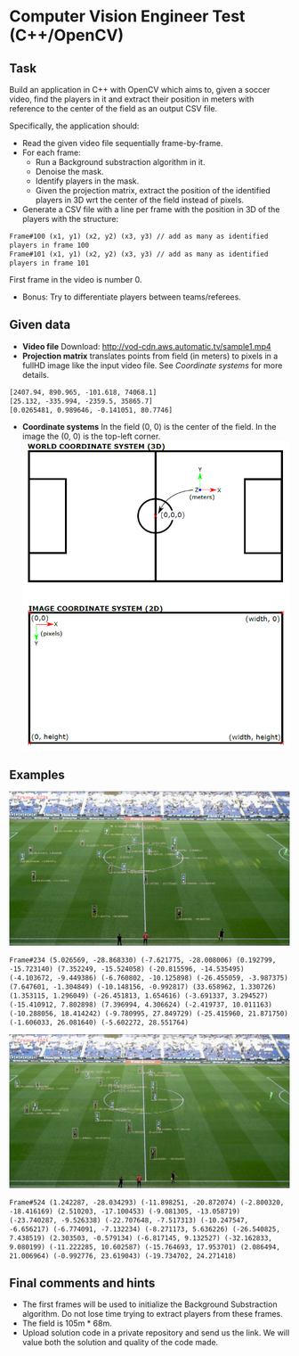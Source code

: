 # Computer Vision Engineer Test (C++/OpenCV)

## Task
Build an application in C++ with OpenCV which aims to, given a soccer video, find the players in it and extract their position in meters with reference to the center of the field as an output CSV file.

Specifically, the application should:
 * Read the given video file sequentially frame-by-frame.
 * For each frame:
   * Run a Background substraction algorithm in it.
   * Denoise the mask.
   * Identify players in the mask.
   * Given the projection matrix, extract the position of the identified players in 3D wrt the center of the field instead of pixels.
 * Generate a CSV file with a line per frame with the position in 3D of the players with the structure:
 ``` csv
 Frame#100 (x1, y1) (x2, y2) (x3, y3) // add as many as identified players in frame 100
 Frame#101 (x1, y1) (x2, y2) (x3, y3) // add as many as identified players in frame 101
 ```
 First frame in the video is number 0.
 * Bonus: Try to differentiate players between teams/referees.

## Given data
* **Video file** Download: http://vod-cdn.aws.automatic.tv/sample1.mp4
* **Projection matrix** translates points from field (in meters) to pixels in a fullHD image like the input video file. See _Coordinate systems_ for more details.
``` 
[2407.94, 890.965, -101.618, 74068.1]
[25.132, -335.994, -2359.5, 35865.7]
[0.0265481, 0.989646, -0.141051, 80.7746]
```
* **Coordinate systems** In the field (0, 0) is the center of the field. In the image the (0, 0) is the top-left corner.
![alt text](https://github.com/AutomaticTV/test-cv-developer/blob/master/images/coordinateSystems.png "Coordinate systems")

## Examples
![alt text](https://github.com/AutomaticTV/test-cv-developer/blob/master/images/exampleFrame234.PNG "Frame 234")
 ``` csv
Frame#234 (5.026569, -28.868330) (-7.621775, -28.008006) (0.192799, -15.723140) (7.352249, -15.524058) (-20.815596, -14.535495) (-4.103672, -9.449386) (-6.760802, -10.125898) (-26.455059, -3.987375) (7.647601, -1.304849) (-10.148156, -0.992817) (33.658962, 1.330726) (1.353115, 1.296049) (-26.451813, 1.654616) (-3.691337, 3.294527) (-15.410912, 7.802898) (7.396994, 4.306624) (-2.419737, 10.011163) (-10.288056, 18.414242) (-9.780995, 27.849729) (-25.415960, 21.871750) (-1.606033, 26.081640) (-5.602272, 28.551764) 
```
![alt text](https://github.com/AutomaticTV/test-cv-developer/blob/master/images/exampleFrame524.PNG "Frame 524")
``` csv
Frame#524 (1.242287, -28.034293) (-11.898251, -20.872074) (-2.800320, -18.416169) (2.510203, -17.100453) (-9.081305, -13.058719) (-23.740287, -9.526338) (-22.707648, -7.517313) (-10.247547, -6.656217) (-6.774091, -7.132234) (-8.271173, 5.636226) (-26.540825, 7.438519) (2.303503, -0.579134) (-6.817145, 9.132527) (-32.162833, 9.080199) (-11.222285, 10.602587) (-15.764693, 17.953701) (2.086494, 21.006964) (-0.992776, 23.619043) (-19.734702, 24.271418) 
```

## Final comments and hints
* The first frames will be used to initialize the Background Substraction algorithm. Do not lose time trying to extract players from these frames.
* The field is 105m * 68m.
* Upload solution code in a private repository and send us the link. We will value both the solution and quality of the code made.
